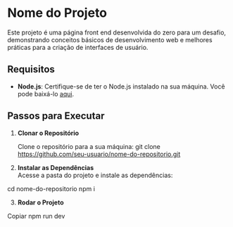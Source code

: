 # Nome do Projeto

Este projeto é uma página front end desenvolvida do zero para um desafio, demonstrando conceitos básicos de desenvolvimento web e melhores práticas para a criação de interfaces de usuário.

## Requisitos

- **Node.js**: Certifique-se de ter o Node.js instalado na sua máquina. Você pode baixá-lo [aqui](https://nodejs.org/).

## Passos para Executar

1. **Clonar o Repositório**  

   Clone o repositório para a sua máquina:
   git clone https://github.com/seu-usuario/nome-do-repositorio.git

2. **Instalar as Dependências**  
Acesse a pasta do projeto e instale as dependências:

cd nome-do-repositorio
npm i


3. **Rodar o Projeto** 

Copiar
npm run dev